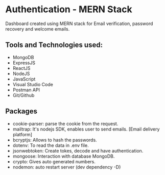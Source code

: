 # Authentication - MERN Stack

Dashboard created using MERN stack for Email verification, password recovery and welcome emails.

## Tools and Technologies used:

- MongoDB
- ExpressJS
- ReactJS
- NodeJS
- JavaScript
- Visual Studio Code
- Postman API
- Git/Github

## Packages

- cookie-parser: parse the cookie from the request.
- mailtrap: It's nodejs SDK, enables user to send emails. [Email delivery platform]
- bcryptjs: Allows to hash the passwords.
- dotenv: To read the data in .env file.
- jsonwebtoken: Create tokes, decode and have authentication.
- mongoose: Interaction with database MongoDB.
- crypto: Gives auto generated numbers.
- nodemon: auto restart server (dev dependency -D)
